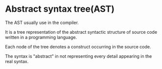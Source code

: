 # Abstract syntax tree(AST)

The AST usually use in the compiler.

It is a tree representation of the abstract syntactic structure of source code written in a programming language.

Each node of the tree denotes a construct occurring in the source code.

The syntax is "abstract" in not representing every detail appearing in the real syntax.
